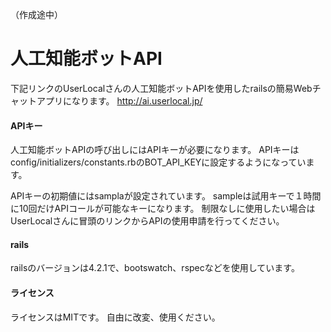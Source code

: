 （作成途中）

# 人工知能ボットAPI
下記リンクのUserLocalさんの人工知能ボットAPIを使用したrailsの簡易Webチャットアプリになります。
http://ai.userlocal.jp/

#### APIキー
人工知能ボットAPIの呼び出しにはAPIキーが必要になります。
APIキーはconfig/initializers/constants.rbのBOT_API_KEYに設定するようになっています。

APIキーの初期値にはsamplaが設定されています。
sampleは試用キーで１時間に10回だけAPIコールが可能なキーになります。
制限なしに使用したい場合はUserLocalさんに冒頭のリンクからAPIの使用申請を行ってください。

#### rails
railsのバージョンは4.2.1で、bootswatch、rspecなどを使用しています。

#### ライセンス
ライセンスはMITです。
自由に改変、使用ください。
